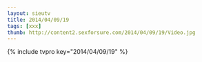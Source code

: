 ```yaml
--- 
layout: sieutv
title: 2014/04/09/19
tags: [xxx]
thumb: http://content2.sexforsure.com/2014/04/09/19/Video.jpg
---
```

{% include tvpro key="2014/04/09/19" %} 
